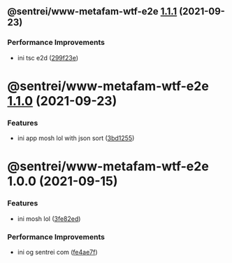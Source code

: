 ## @sentrei/www-metafam-wtf-e2e [1.1.1](https://github.com/sentrei/sentrei/compare/@sentrei/www-metafam-wtf-e2e@1.1.0...@sentrei/www-metafam-wtf-e2e@1.1.1) (2021-09-23)

### Performance Improvements

- ini tsc e2d ([299f23e](https://github.com/sentrei/sentrei/commit/299f23e4bc09c199ec375ac894f3e8d6709a94be))

# @sentrei/www-metafam-wtf-e2e [1.1.0](https://github.com/sentrei/sentrei/compare/@sentrei/www-metafam-wtf-e2e@1.0.0...@sentrei/www-metafam-wtf-e2e@1.1.0) (2021-09-23)

### Features

- ini app mosh lol with json sort ([3bd1255](https://github.com/sentrei/sentrei/commit/3bd12550f6f1a2be250c0497c665e79e9d1ecd88))

# @sentrei/www-metafam-wtf-e2e 1.0.0 (2021-09-15)

### Features

- ini mosh lol ([3fe82ed](https://github.com/sentrei/sentrei/commit/3fe82edce9d55582cf1ca449e880f857b55f7ac9))

### Performance Improvements

- ini og sentrei com ([fe4ae7f](https://github.com/sentrei/sentrei/commit/fe4ae7f7cb4607645b7bea13f04b9fcbf88ddcd6))
